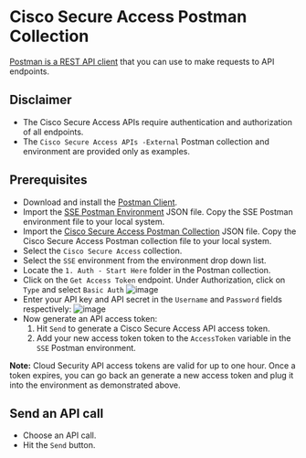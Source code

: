 # Cisco Secure Access Postman Collection

[Postman is a REST API client](https://www.getpostman.com/) that you can use to make requests to API endpoints.

## Disclaimer

* The Cisco Secure Access APIs require authentication and authorization of all endpoints.
* The `Cisco Secure Access APIs -External` Postman collection and environment are provided only as examples.

## Prerequisites

* Download and install the [Postman Client](https://www.getpostman.com/apps).
* Import the [SSE Postman Environment](https://github.com/CiscoDevNet/cloud-security/blob/master/Cisco%20Secure%20Access/PostmanExamples/SSE.postman_environment.json) JSON file. Copy the SSE Postman environment file to your local system.
* Import the [Cisco Secure Access Postman Collection](https://github.com/CiscoDevNet/cloud-security/blob/master/Cisco%20Secure%20Access/PostmanExamples/Cisco%20Secure%20Access.postman_collection.json) JSON file. Copy the Cisco Secure Access Postman collection file to your local system.
* Select the `Cisco Secure Access` collection.
* Select the `SSE` environment from the environment drop down list.
* Locate the `1. Auth - Start Here` folder in the Postman collection.
* Click on the `Get Access Token` endpoint. Under Authorization, click on `Type` and select `Basic Auth` ![image](https://user-images.githubusercontent.com/11685750/163167297-d3ea0103-3711-42c8-81e9-2374f093584e.png)
* Enter your API key and API secret in the `Username` and `Password` fields respectively:
![image](https://user-images.githubusercontent.com/11685750/163173840-a9c399ae-929f-4891-b298-b9321a12f023.png)
* Now generate an API access token:
  1. Hit `Send` to generate a Cisco Secure Access API access token.
  1. Add your new access token token to the `AccessToken` variable in the `SSE` Postman environment.

**Note:** Cloud Security API access tokens are valid for up to one hour. Once a token expires, you can go back an generate a new access token and plug it into the environment as demonstrated above.

## Send an API call

* Choose an API call.
* Hit the `Send` button.
